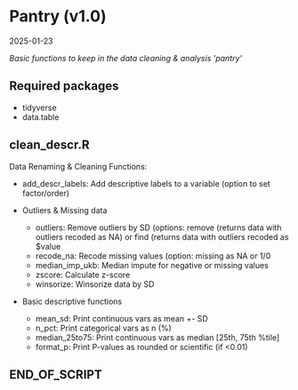 # Pantry (v1.0)
2025-01-23

*Basic functions to keep in the data cleaning & analysis 'pantry'*


## Required packages 

* tidyverse
* data.table


## clean_descr.R

Data Renaming & Cleaning Functions: 

* add_descr_labels: Add descriptive labels to a variable (option to set factor/order)

* Outliers & Missing data
  * outliers: Remove outliers by SD (options: remove (returns data with outliers recoded as NA) or find (returns data with outliers recoded as $value 
  * recode_na: Recode missing values (option: missing as NA or 1/0
  * median_imp_ukb: Median impute for negative or missing values
  * zscore: Calculate z-score
  * winsorize: Winsorize data by SD

* Basic descriptive functions 
  * mean_sd: Print continuous vars as mean +- SD 
  * n_pct: Print categorical vars as n (%)
  * median_25to75: Print continuous vars as median [25th, 75th %tile]
  * format_p: Print P-values as rounded or scientific (if <0.01)


## END_OF_SCRIPT